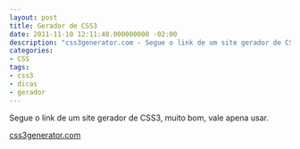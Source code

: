 ```yaml
---
layout: post
title: Gerador de CSS3
date: 2011-11-10 12:11:40.000000000 -02:00
description: "css3generator.com - Segue o link de um site gerador de CSS3, muito bom, vale apena usar."
categories:
- CSS
tags:
- css3
- dicas
- gerador
---
```


Segue o link de um site gerador de CSS3, muito bom, vale apena usar.

<a href="http://css3generator.com/" class="btn" target="_blank">css3generator.com</a>

